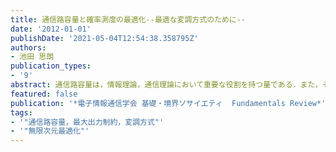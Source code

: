 ```yaml
---
title: 通信路容量と確率測度の最適化--最適な変調方式のために--
date: '2012-01-01'
publishDate: '2021-05-04T12:54:38.358795Z'
authors:
- 池田 思朗
publication_types:
- '9'
abstract: 通信路容量は，情報理論，通信理論において重要な役割を持つ量である．また，その通信路容量を達成する入力の確率分布は最適な変調方式を与えるため，実用上も重要である．本稿では，連続値を入出力とする通信路について，通信路容量とそれを達成する入力の分布について考察する．入力が連続値を取り得る場合，一見すると連続な測度を持つ分布が最適となりそうだが，実際には多くの通信路と入力の制約のもとで，離散値のみを取る離散測度が通信路容量を達成する入力の分布となることが知られている.このような研究は1970年代に始まり様々な通信路に対する考察がなされてきたが，国内ではほとんど研究されていない．本稿では既知の事実を証明の概要とともに示し，通信工学への応用について考える．
featured: false
publication: '*電子情報通信学会 基礎・境界ソサイエティ  Fundamentals Review*'
tags:
- '"通信路容量，最大出力制約，変調方式"'
- '"無限次元最適化"'
---
```

